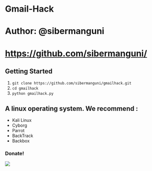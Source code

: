 # Gmail-Hack
# Author: @sibermanguni
# https://github.com/sibermanguni/

## Getting Started
1. ```git clone https://github.com/sibermanguni/gmailhack.git```
2. ```cd gmailhack```
3. ```python gmailhack.py ```

## A linux operating system. We recommend :
- Kali Linux 
- Cyborg
- Parrot 
- BackTrack 
- Backbox

### Donate! 

![](https://avatars2.githubusercontent.com/u/61872949?s=400&v=4)

 